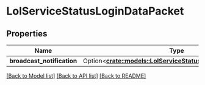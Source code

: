 # LolServiceStatusLoginDataPacket

## Properties

Name | Type | Description | Notes
------------ | ------------- | ------------- | -------------
**broadcast_notification** | Option<[**crate::models::LolServiceStatusBroadcastNotification**](LolServiceStatusBroadcastNotification.md)> |  | [optional]

[[Back to Model list]](../README.md#documentation-for-models) [[Back to API list]](../README.md#documentation-for-api-endpoints) [[Back to README]](../README.md)


